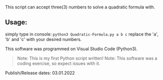 This script can accept three(3) numbers to solve a quadratic formula with.

## Usage:
  simply type in console: ```python3 Quadratic-Formula.py a b c```
  replace the 'a', 'b' and 'c' with your desired numbers.


This software was programmed on Visual Studio Code (Python3).
> Note: This is my first Python script written!
> Note: This software was a coding exercise, so expect issues with it.



Publish/Release dates: 03.01.2022
